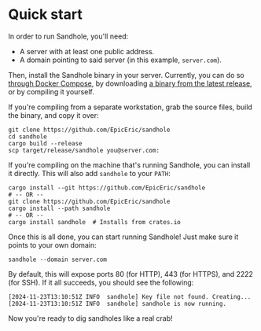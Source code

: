# Quick start

In order to run Sandhole, you'll need:

- A server with at least one public address.
- A domain pointing to said server (in this example, `server.com`).

Then, install the Sandhole binary in your server. Currently, you can do so [through Docker Compose](./docker_compose.md), by downloading [a binary from the latest release](https://github.com/EpicEric/sandhole/releases/latest), or by compiling it yourself.

If you're compiling from a separate workstation, grab the source files, build the binary, and copy it over:

```shell
git clone https://github.com/EpicEric/sandhole
cd sandhole
cargo build --release
scp target/release/sandhole you@server.com:
```

If you're compiling on the machine that's running Sandhole, you can install it directly. This will also add `sandhole` to your `PATH`:

```shell
cargo install --git https://github.com/EpicEric/sandhole
# -- OR --
git clone https://github.com/EpicEric/sandhole
cargo install --path sandhole
# -- OR --
cargo install sandhole  # Installs from crates.io
```

Once this is all done, you can start running Sandhole! Just make sure it points to your own domain:

```shell
sandhole --domain server.com
```

By default, this will expose ports 80 (for HTTP), 443 (for HTTPS), and 2222 (for SSH). If it all succeeds, you should see the following:

```log
[2024-11-23T13:10:51Z INFO  sandhole] Key file not found. Creating...
[2024-11-23T13:10:51Z INFO  sandhole] sandhole is now running.
```

Now you're ready to dig sandholes like a real crab!
